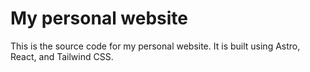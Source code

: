 # My personal website

This is the source code for my personal website. It is built using Astro, React, and Tailwind CSS.